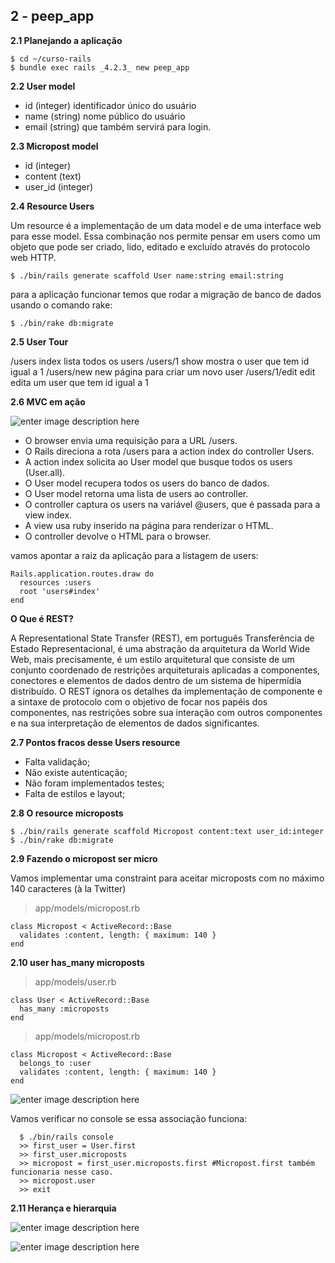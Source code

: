 2 - peep_app
-----------

**2.1 Planejando a aplicação**

    $ cd ~/curso-rails
    $ bundle exec rails _4.2.3_ new peep_app

**2.2 User model**

- id (integer) identificador único do usuário
- name (string) nome público do usuário
- email (string) que também servirá para login.

**2.3 Micropost model**

- id (integer)
- content (text)
- user_id (integer)

**2.4 Resource Users**

Um resource é a implementação de um data model e de uma interface web para esse model. Essa combinação nos permite pensar em users como um objeto que pode ser criado, lido, editado e excluído através do protocolo web HTTP.

    $ ./bin/rails generate scaffold User name:string email:string

para a aplicação funcionar temos que rodar a migração de banco de dados usando o comando rake:

    $ ./bin/rake db:migrate

**2.5 User Tour**

/users 	        index 	lista todos os users
/users/1 	        show 	mostra o user que tem id igual a 1
/users/new 	new 	        página para criar um novo user
/users/1/edit 	edit 	        edita um user que tem id igual a 1

**2.6 MVC em ação**

![enter image description here](https://softcover.s3.amazonaws.com/636/ruby_on_rails_tutorial_3rd_edition/images/figures/mvc_detailed.png)

- O browser envia uma requisição para a URL /users.
- O Rails direciona a rota /users para a action index do controller Users.
- A action index solicita ao User model que busque todos os users (User.all).
- O User model recupera todos os users do banco de dados.
- O User model retorna uma lista de users ao controller.
- O controller captura os users na variável @users, que é passada para a view index.
-  A view usa ruby  inserido na página para renderizar o HTML.
- O controller devolve o HTML para o browser.

vamos apontar a raiz da aplicação para a listagem de users:

    Rails.application.routes.draw do
      resources :users
      root 'users#index'
    end

**O Que é REST?**

A Representational State Transfer (REST), em português Transferência de Estado Representacional, é uma abstração da arquitetura da World Wide Web, mais precisamente, é um estilo arquitetural que consiste de um conjunto coordenado de restrições arquiteturais aplicadas a componentes, conectores e elementos de dados dentro de um sistema de hipermídia distribuído. O REST ignora os detalhes da implementação de componente e a sintaxe de protocolo com o objetivo de focar nos papéis dos componentes, nas restrições sobre sua interação com outros componentes e na sua interpretação de elementos de dados significantes.

**2.7 Pontos fracos desse Users resource**

- Falta validação;
- Não existe autenticação;
- Não foram implementados testes;
- Falta de estilos e layout;

**2.8 O resource microposts**

    $ ./bin/rails generate scaffold Micropost content:text user_id:integer
    $ ./bin/rake db:migrate

**2.9 Fazendo o micropost ser micro**

Vamos implementar uma constraint para aceitar microposts com no máximo 140 caracteres (à la Twitter)

> app/models/micropost.rb

    class Micropost < ActiveRecord::Base
      validates :content, length: { maximum: 140 }
    end


**2.10 user has_many microposts**

> app/models/user.rb

    class User < ActiveRecord::Base
      has_many :microposts
    end

> app/models/micropost.rb

    class Micropost < ActiveRecord::Base
      belongs_to :user
      validates :content, length: { maximum: 140 }
    end

![enter image description here](https://softcover.s3.amazonaws.com/636/ruby_on_rails_tutorial_3rd_edition/images/figures/micropost_user_association.png)

Vamos verificar no console se essa associação funciona:

      $ ./bin/rails console      
      >> first_user = User.first      
      >> first_user.microposts
      >> micropost = first_user.microposts.first #Micropost.first também funcionaria nesse caso.
      >> micropost.user
      >> exit

**2.11 Herança e hierarquia**

![enter image description here](https://softcover.s3.amazonaws.com/636/ruby_on_rails_tutorial_3rd_edition/images/figures/demo_model_inheritance.png)



![enter image description here](https://softcover.s3.amazonaws.com/636/ruby_on_rails_tutorial_3rd_edition/images/figures/demo_controller_inheritance.png)






